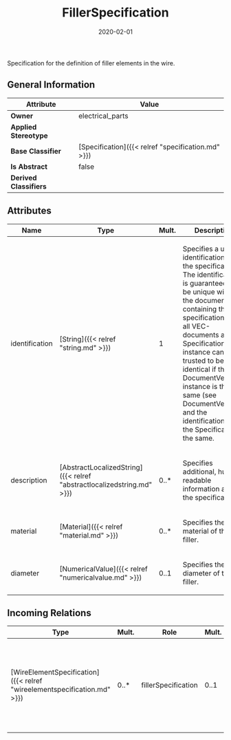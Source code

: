 ﻿---
title: FillerSpecification
toc: false
type: specs
date: "2020-02-01"
draft: false
specification: VEC
version: 1.2.0
documentType: "Recommendation"
elementType: Class
classes:
  - FillerSpecification
menu_name: vec-1.2.0
---
<p>Specification for the definition of filler elements in the wire.  </p>

## General Information

| Attribute               | Value |
|-------------------------|-------|
| **Owner**               | electrical_parts |
| **Applied Stereotype**  |   |
| **Base Classifier**     | [Specification]({{< relref "specification.md" >}})<br/>  |
| **Is Abstract**         | false |
| **Derived Classifiers** |   |

## Attributes
|  Name  |  Type  |  Mult.  |  Description  |  Owning Classifier  |
|--------|--------|---------|---------------|--------------|
|identification | [String]({{< relref "string.md" >}}) | 1 | <p> Specifies a unique identification of the specification. The identification is guaranteed to be unique within the document containing the specification. For all VEC-documents a Specification-instance can be trusted to be identical if the DocumentVersion-instance is the same (see DocumentVersion) and the identification of the Specification is the same.      </p> | [Specification]({{< relref "specification.md" >}}) |
|description | [AbstractLocalizedString]({{< relref "abstractlocalizedstring.md" >}}) | 0..* | <p> Specifies additional, human readable information about the specification.      </p> | [Specification]({{< relref "specification.md" >}}) |
|material | [Material]({{< relref "material.md" >}}) | 0..* | <p>Specifies the material of the filler. </p> | [FillerSpecification]({{< relref "fillerspecification.md" >}}) |
|diameter | [NumericalValue]({{< relref "numericalvalue.md" >}}) | 0..1 | <p>Specifies the diameter of the filler.  </p> | [FillerSpecification]({{< relref "fillerspecification.md" >}}) |

##  Incoming Relations
|    Type  |   Mult.  |   Role    |   Mult.   |   Description  |
|----------|----------|-----------|-----------|----------------|
| [WireElementSpecification]({{< relref "wireelementspecification.md" >}}) | 0..* | fillerSpecification | 0..1 | <p> If the <i>WireElement</i> is a filler then the specification of the filler is referenced here.      </p> |
